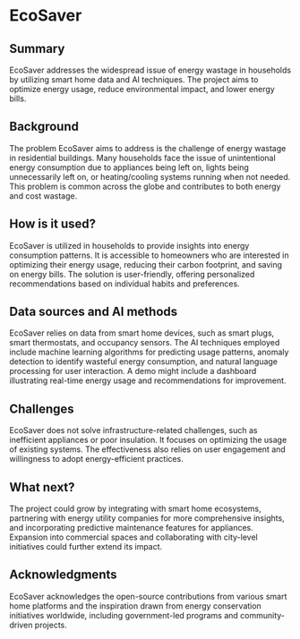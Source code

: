 # EcoSaver

## Summary

EcoSaver addresses the widespread issue of energy wastage in households by utilizing smart home data and AI techniques.
The project aims to optimize energy usage, reduce environmental impact, and lower energy bills.

## Background

The problem EcoSaver aims to address is the challenge of energy wastage in residential buildings. Many households face the issue of unintentional energy consumption due to appliances being left on, lights being unnecessarily left on, or heating/cooling systems running when not needed. This problem is common across the globe and contributes to both energy and cost wastage.

## How is it used?

EcoSaver is utilized in households to provide insights into energy consumption patterns.
It is accessible to homeowners who are interested in optimizing their energy usage, reducing their carbon footprint, and saving on energy bills.
The solution is user-friendly, offering personalized recommendations based on individual habits and preferences.

## Data sources and AI methods
EcoSaver relies on data from smart home devices, such as smart plugs, smart thermostats, and occupancy sensors. 
The AI techniques employed include machine learning algorithms for predicting usage patterns, anomaly detection to identify wasteful energy consumption, and natural language processing for user interaction. 
A demo might include a dashboard illustrating real-time energy usage and recommendations for improvement.

## Challenges

EcoSaver does not solve infrastructure-related challenges, such as inefficient appliances or poor insulation. It focuses on optimizing the usage of existing systems. 
The effectiveness also relies on user engagement and willingness to adopt energy-efficient practices.

## What next?

The project could grow by integrating with smart home ecosystems, partnering with energy utility companies for more comprehensive insights, and incorporating predictive maintenance features for appliances. Expansion into commercial spaces and collaborating with city-level initiatives could further extend its impact.


## Acknowledgments

EcoSaver acknowledges the open-source contributions from various smart home platforms and the inspiration drawn from energy conservation initiatives worldwide, including government-led programs and community-driven projects.
